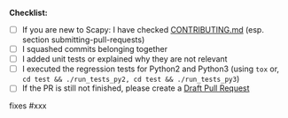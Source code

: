 <!-- This is just a checklist to guide you. You can remove it safely. -->

**Checklist:**

-   [ ] If you are new to Scapy: I have checked [CONTRIBUTING.md](https://github.com/secdev/scapy/blob/master/CONTRIBUTING.md) (esp. section submitting-pull-requests)
-   [ ] I squashed commits belonging together
-   [ ] I added unit tests or explained why they are not relevant
-   [ ] I executed the regression tests for Python2 and Python3 (using `tox` or, `cd test && ./run_tests_py2, cd test && ./run_tests_py3`)
-   [ ] If the PR is still not finished, please create a [Draft Pull Request](https://github.blog/2019-02-14-introducing-draft-pull-requests/)

<!-- brief description what this PR will do, e.g. fixes broken dissection of XXX -->

<!-- if required - short explanation why you fixed something in a way that may look more complicated as it actually is ->>

<!-- if required - outline impacts on other parts of the library -->

fixes #xxx <!-- (add issue number here if appropriate, else remove this line) -->
